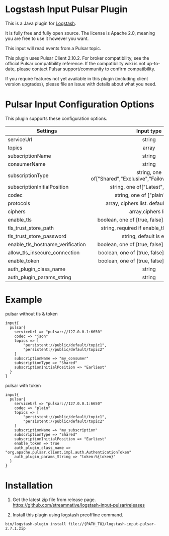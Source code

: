 # Logstash Input Pulsar Plugin

This is a Java plugin for [Logstash](https://github.com/elastic/logstash).

It is fully free and fully open source. The license is Apache 2.0, meaning you are free to use it however you want.

This input will read events from a Pulsar topic.

This plugin uses Pulsar Client 2.10.2. For broker compatibility, see the official Pulsar compatibility reference. If the compatibility wiki is not up-to-date, please contact Pulsar support/community to confirm compatibility.

If you require features not yet available in this plugin (including client version upgrades), please file an issue with details about what you need.

# Pulsar Input Configuration Options
This plugin supports these configuration options. 

| Settings                         |                          Input type                          |  Required |
|----------------------------------|:------------------------------------------------------------:|----------:|
| serviceUrl                       |                            string                            |        No |
| topics                           |                            array                             |       Yes |
| subscriptionName                 |                            string                            |       Yes |
| consumerName                     |                            string                            |        No |
| subscriptionType                 | string, one of["Shared","Exclusive","Failover","Key_shared"] |        No |
| subscriptionInitialPosition      |             string, one of["Latest","Earliest"]              |        No |
| codec                            |               string, one of ["plain","json"]                |        No |
| protocols                        |           array, ciphers list. default is TLSv1.2            |        No |
| ciphers                          |                      array,ciphers list                      |        No |
| enable_tls                       |       boolean, one of [true, false]. default is false        |        No |
| tls_trust_store_path             |        string, required if enable_tls is set to true         |        No |
| tls_trust_store_password         |                   string, default is empty                   |        No |
| enable_tls_hostname_verification |       boolean, one of [true, false]. default is false        |        No |
| allow_tls_insecure_connection    |        boolean, one of [true, false].default is false        |        No |
| enable_token                     |        boolean, one of [true, false].default is false        |        No |
| auth_plugin_class_name           |                            string                            |        No |
| auth_plugin_params_string        |                            string                            |        No |


# Example
pulsar without tls & token
```
input{
  pulsar{
    serviceUrl => "pulsar://127.0.0.1:6650"
    codec => "json"
    topics => [ 
        "persistent://public/default/topic1", 
        "persistent://public/default/topic2"
    ]
    subscriptionName => "my_consumer"
    subscriptionType => "Shared"
    subscriptionInitialPosition => "Earliest"
  }
}
```
pulsar with token
```
input{
  pulsar{
    serviceUrl => "pulsar://127.0.0.1:6650"
    codec => "plain"
    topics => [ 
        "persistent://public/default/topic1", 
        "persistent://public/default/topic2"
    ]
    subscriptionName => "my_subscription"
    subscriptionType => "Shared"
    subscriptionInitialPosition => "Earliest"
    enable_token => true
    auth_plugin_class_name => "org.apache.pulsar.client.impl.auth.AuthenticationToken"
    auth_plugin_params_String => "token:%{token}"
  }
}
```


# Installation

1. Get the latest zip file from release page.
https://github.com/streamnative/logstash-input-pulsar/releases

2. Install this plugin using logstash preoffline command.

```
bin/logstash-plugin install file://{PATH_TO}/logstash-input-pulsar-2.7.1.zip
```
